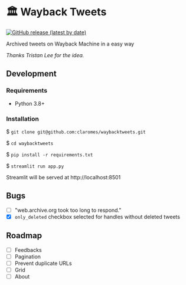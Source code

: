 # 🏛️ Wayback Tweets

[![GitHub release (latest by date)](https://img.shields.io/github/v/release/claromes/waybacktweets)](https://github.com/claromes/waybacktweets/releases)

Archived tweets on Wayback Machine in a easy way

*Thanks Tristan Lee for the idea.*

## Development

### Requirements

- Python 3.8+

### Installation

$ `git clone git@github.com:claromes/waybacktweets.git`

$ `cd waybacktweets`

$ `pip install -r requirements.txt`

$ `streamlit run app.py`

Streamlit will be served at http://localhost:8501

## Bugs

- [ ] "web.archive.org took too long to respond."
- [x] `only_deleted` checkbox selected for handles without deleted tweets

## Roadmap

- [ ] Feedbacks
- [ ] Pagination
- [ ] Prevent duplicate URLs
- [ ] Grid
- [ ] About